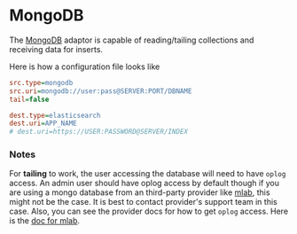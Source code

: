# MongoDB

The [MongoDB](https://www.mongodb.com/) adaptor is capable of reading/tailing collections and receiving data for inserts.

Here is how a configuration file looks like

```ini
src.type=mongodb
src.uri=mongodb://user:pass@SERVER:PORT/DBNAME
tail=false

dest.type=elasticsearch
dest.uri=APP_NAME
# dest.uri=https://USER:PASSWORD@SERVER/INDEX
```

### Notes

For **tailing** to work, the user accessing the database will need to have `oplog` access. 
An admin user should have oplog access by default though if you are using a mongo database from an third-party provider like 
[mlab](https://mlab.com), this might not be the case. It is best to contact provider's support team in this case.
Also, you can see the provider docs for how to get `oplog` access.
Here is the [doc for mlab](http://docs.mlab.com/oplog/).
